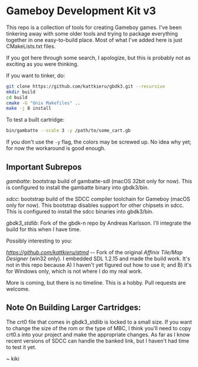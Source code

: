 Gameboy Development Kit v3
==========================

This repo is a collection of tools for creating Gameboy games.  I've been tinkering away with some older tools and trying to package everything together in one easy-to-build place.  Most of what I've added here is just CMakeLists.txt files.

If you got here through some search, I apologize, but this is probably not as exciting as you were thinking.

If you want to tinker, do:

```bash
git clone https://github.com/kattkieru/gbdk3.git --recursive
mkdir build
cd build
cmake -G "Unix Makefiles" ..
make -j 8 install
```

To test a built cartridge:
```bash
bin/gambatte --scale 3 -y /path/to/some_cart.gb
```

If you don't use the `-y` flag, the colors may be screwed up. No idea why yet; for now the workaround is good enough.

Important Subrepos
------------------

*gambatte*: bootstrap build of gambatte-sdl (macOS 32bit only for now). This is configured to install the gambatte binary into gbdk3/bin.

*sdcc*: bootstrap build of the SDCC compiler toolchain for Gameboy (macOS only for now). This bootstrap disables support for other chipsets in sdcc.  This is configured to install the sdcc binaries into gbdk3/bin.

*gbdk3_stdlib*: Fork of the gbdk-n repo by Andreas Karlsson. I'll integrate the build for this when I have time.

Possibly interesting to you:

*https://github.com/kattkieru/atmd* -- Fork of the original _Affinix Tile/Map Designer_ (win32 only). I embedded SDL 1.2.15 and made the build work.  It's not in this repo because A) I haven't yet figured out how to use it; and B) it's for Windows only, which is not where I do my real work.

More is coming, but there is no timeline.  This is a hobby.  Pull requests are welcome.


Note On Building Larger Cartridges:
-----------------------------------

The crt0 file that comes in gbdk3_stdlib is locked to a small size. If you want to change the size of the rom or the type of MBC, I think you'll need to copy crt0.s into your project and make the appropriate changes.  As far as I know recent versions of SDCC can handle the banked link, but I haven't had time to test it yet.

~ kiki

